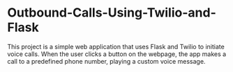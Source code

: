 # Outbound-Calls-Using-Twilio-and-Flask
This project is a simple web application that uses Flask and Twilio to initiate voice calls. When the user clicks a button on the webpage, the app makes a call to a predefined phone number, playing a custom voice message.
